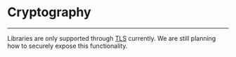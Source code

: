 # Cryptography
---
Libraries are only supported through [TLS](tls.md) currently. We are still planning how to securely expose this functionality.
